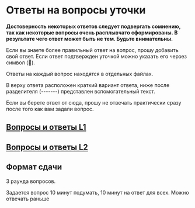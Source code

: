 # Ответы на вопросы уточки

**Достоверность некоторых ответов следует подвергать сомнению, так как некоторые вопросы очень расплывчато сформированы. В результате чего ответ может быть не тем.
Будьте внимательны.**

Если вы знаете более правильный ответ на вопрос, прошу добавить свой ответ. Если ответ подтвержден уточкой можно указать его черзез символ (&#129414;).

Ответы на каждый вопрос находятся в отдельных файлах.

В верху ответа расположен краткий вариант ответа, ниже после разделителя (-------) представлен вспомогательный текст.

Если вы берете ответ от сюда, прошу не отвечать практически сразу после того как вам задали вопрос.

## [Вопросы и ответы L1](/L1/L1_.md)

## [Вопросы и ответы L2](/L2/L2_.md)

## Формат сдачи

3 раунда вопросов.

Задается вопрос 10 минут подумать, 10 минут на ответ для всех. Можно отвечать раньше
